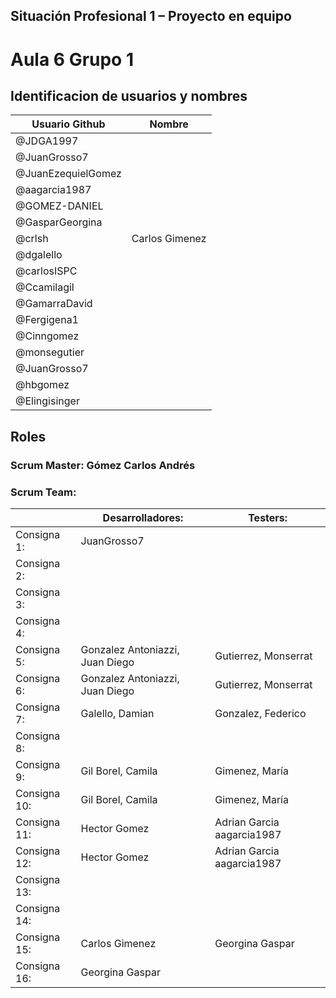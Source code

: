 ## Situación Profesional 1 – Proyecto en equipo 				
				
				
				
# Aula 6 Grupo 1				
				
## Identificacion de usuarios y nombres

 |Usuario Github|Nombre|
 | ------------- | ------------- |
|@JDGA1997| |
| @JuanGrosso7||
|@JuanEzequielGomez|   |
|@aagarcia1987|   |
|@GOMEZ-DANIEL|   |
|@GasparGeorgina|   |
|@crlsh|  Carlos Gimenez |
|@dgalello|   |
|@carlosISPC|   |
|@Ccamilagil |   |
|@GamarraDavid |   |
|@Fergigena1 |   |
|@Cinngomez |   |
 |@monsegutier |   |
 |@JuanGrosso7|   |
 |@hbgomez|   |
 |@Elingisinger |   |
	    

## Roles			
				
				
### Scrum Master: 	Gómez Carlos Andrés		
				
				
### Scrum Team:			

				
|	        | Desarrolladores:|	Testers:|
| ------------- | ------------- | ------------- |				
Consigna 1:|  JuanGrosso7 | 	 |
Consigna 2:|   |	 |
Consigna 3:|   |	 |
Consigna 4:|   | 	 |
Consigna 5:| Gonzalez Antoniazzi, Juan Diego | Gutierrez, Monserrat |
Consigna 6:| Gonzalez Antoniazzi, Juan Diego | Gutierrez, Monserrat |
Consigna 7:| Galello, Damian| Gonzalez, Federico|
Consigna 8:|   | 	 |
Consigna 9:|  Gil Borel, Camila  |  Gimenez, María|
Consigna 10:| Gil Borel, Camila  |  Gimenez, María|
Consigna 11:|Hector Gomez | Adrian Garcia aagarcia1987	 |
Consigna 12:|Hector Gomez | Adrian Garcia aagarcia1987   |
Consigna 13:|   |  	 |
Consigna 14:|   | 	 |				
Consigna 15:| Carlos Gimenez       | Georgina Gaspar   |                 
Consigna 16:| Georgina Gaspar                                     
